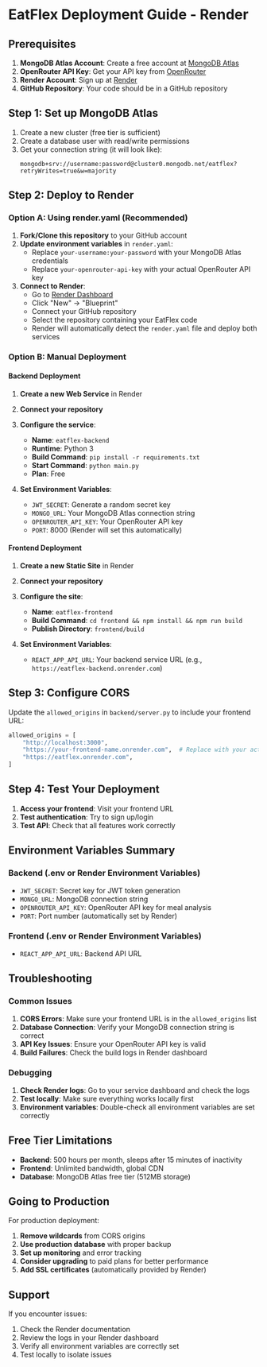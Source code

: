 # EatFlex Deployment Guide - Render

## Prerequisites

1. **MongoDB Atlas Account**: Create a free account at [MongoDB Atlas](https://www.mongodb.com/cloud/atlas)
2. **OpenRouter API Key**: Get your API key from [OpenRouter](https://openrouter.ai/)
3. **Render Account**: Sign up at [Render](https://render.com/)
4. **GitHub Repository**: Your code should be in a GitHub repository

## Step 1: Set up MongoDB Atlas

1. Create a new cluster (free tier is sufficient)
2. Create a database user with read/write permissions
3. Get your connection string (it will look like):
   ```
   mongodb+srv://username:password@cluster0.mongodb.net/eatflex?retryWrites=true&w=majority
   ```

## Step 2: Deploy to Render

### Option A: Using render.yaml (Recommended)

1. **Fork/Clone this repository** to your GitHub account
2. **Update environment variables** in `render.yaml`:
   - Replace `your-username:your-password` with your MongoDB Atlas credentials
   - Replace `your-openrouter-api-key` with your actual OpenRouter API key
3. **Connect to Render**:
   - Go to [Render Dashboard](https://dashboard.render.com/)
   - Click "New" → "Blueprint"
   - Connect your GitHub repository
   - Select the repository containing your EatFlex code
   - Render will automatically detect the `render.yaml` file and deploy both services

### Option B: Manual Deployment

#### Backend Deployment

1. **Create a new Web Service** in Render
2. **Connect your repository**
3. **Configure the service**:
   - **Name**: `eatflex-backend`
   - **Runtime**: Python 3
   - **Build Command**: `pip install -r requirements.txt`
   - **Start Command**: `python main.py`
   - **Plan**: Free

4. **Set Environment Variables**:
   - `JWT_SECRET`: Generate a random secret key
   - `MONGO_URL`: Your MongoDB Atlas connection string
   - `OPENROUTER_API_KEY`: Your OpenRouter API key
   - `PORT`: 8000 (Render will set this automatically)

#### Frontend Deployment

1. **Create a new Static Site** in Render
2. **Connect your repository**
3. **Configure the site**:
   - **Name**: `eatflex-frontend`
   - **Build Command**: `cd frontend && npm install && npm run build`
   - **Publish Directory**: `frontend/build`

4. **Set Environment Variables**:
   - `REACT_APP_API_URL`: Your backend service URL (e.g., `https://eatflex-backend.onrender.com`)

## Step 3: Configure CORS

Update the `allowed_origins` in `backend/server.py` to include your frontend URL:

```python
allowed_origins = [
    "http://localhost:3000",
    "https://your-frontend-name.onrender.com",  # Replace with your actual frontend URL
    "https://eatflex.onrender.com",
]
```

## Step 4: Test Your Deployment

1. **Access your frontend**: Visit your frontend URL
2. **Test authentication**: Try to sign up/login
3. **Test API**: Check that all features work correctly

## Environment Variables Summary

### Backend (.env or Render Environment Variables)
- `JWT_SECRET`: Secret key for JWT token generation
- `MONGO_URL`: MongoDB connection string
- `OPENROUTER_API_KEY`: OpenRouter API key for meal analysis
- `PORT`: Port number (automatically set by Render)

### Frontend (.env or Render Environment Variables)
- `REACT_APP_API_URL`: Backend API URL

## Troubleshooting

### Common Issues

1. **CORS Errors**: Make sure your frontend URL is in the `allowed_origins` list
2. **Database Connection**: Verify your MongoDB connection string is correct
3. **API Key Issues**: Ensure your OpenRouter API key is valid
4. **Build Failures**: Check the build logs in Render dashboard

### Debugging

1. **Check Render logs**: Go to your service dashboard and check the logs
2. **Test locally**: Make sure everything works locally first
3. **Environment variables**: Double-check all environment variables are set correctly

## Free Tier Limitations

- **Backend**: 500 hours per month, sleeps after 15 minutes of inactivity
- **Frontend**: Unlimited bandwidth, global CDN
- **Database**: MongoDB Atlas free tier (512MB storage)

## Going to Production

For production deployment:

1. **Remove wildcards** from CORS origins
2. **Use production database** with proper backup
3. **Set up monitoring** and error tracking
4. **Consider upgrading** to paid plans for better performance
5. **Add SSL certificates** (automatically provided by Render)

## Support

If you encounter issues:
1. Check the Render documentation
2. Review the logs in your Render dashboard
3. Verify all environment variables are correctly set
4. Test locally to isolate issues
